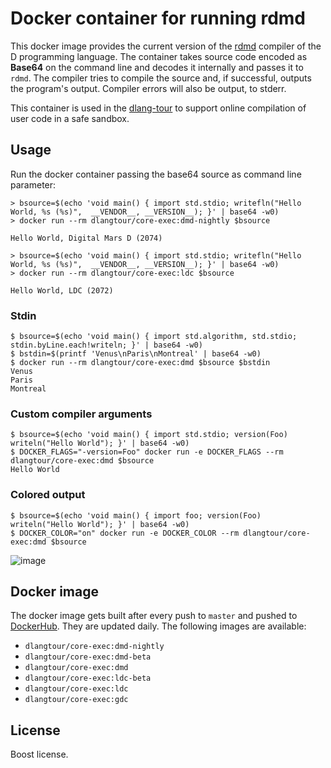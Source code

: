 # Docker container for running rdmd

This docker image provides the current version of the
[rdmd](https://dlang.org) compiler of the D programming language.
The container takes source code encoded as **Base64** on the command line and
decodes it internally and passes it to `rdmd`. The compiler
tries to compile the source and, if successful, outputs
the program's output. Compiler errors will also be output,
to stderr.

This container is used in the [dlang-tour](https://github.com/dlang-tour/core)
to support online compilation of user code in a safe sandbox.

## Usage

Run the docker container passing the base64 source as
command line parameter:

    > bsource=$(echo 'void main() { import std.stdio; writefln("Hello World, %s (%s)",  __VENDOR__, __VERSION__); }' | base64 -w0)
    > docker run --rm dlangtour/core-exec:dmd-nightly $bsource

    Hello World, Digital Mars D (2074)

    > bsource=$(echo 'void main() { import std.stdio; writefln("Hello World, %s (%s)",  __VENDOR__, __VERSION__); }' | base64 -w0)
    > docker run --rm dlangtour/core-exec:ldc $bsource

    Hello World, LDC (2072)

### Stdin

    $ bsource=$(echo 'void main() { import std.algorithm, std.stdio; stdin.byLine.each!writeln; }' | base64 -w0)
    $ bstdin=$(printf 'Venus\nParis\nMontreal' | base64 -w0)
    $ docker run --rm dlangtour/core-exec:dmd $bsource $bstdin
    Venus
    Paris
    Montreal

### Custom compiler arguments

    $ bsource=$(echo 'void main() { import std.stdio; version(Foo) writeln("Hello World"); }' | base64 -w0)
    $ DOCKER_FLAGS="-version=Foo" docker run -e DOCKER_FLAGS --rm dlangtour/core-exec:dmd $bsource
    Hello World

### Colored output

    $ bsource=$(echo 'void main() { import foo; version(Foo) writeln("Hello World"); }' | base64 -w0)
    $ DOCKER_COLOR="on" docker run -e DOCKER_COLOR --rm dlangtour/core-exec:dmd $bsource

![image](https://user-images.githubusercontent.com/4370550/28495813-0f497240-6f5b-11e7-9108-18e5ad6366c5.png)

## Docker image

The docker image gets built after every push to `master` and pushed to [DockerHub](https://hub.docker.com/r/dlang-tour/core-exec/).
They are updated daily.
The following images are available:

- `dlangtour/core-exec:dmd-nightly`
- `dlangtour/core-exec:dmd-beta`
- `dlangtour/core-exec:dmd`
- `dlangtour/core-exec:ldc-beta`
- `dlangtour/core-exec:ldc`
- `dlangtour/core-exec:gdc`

## License

Boost license.
